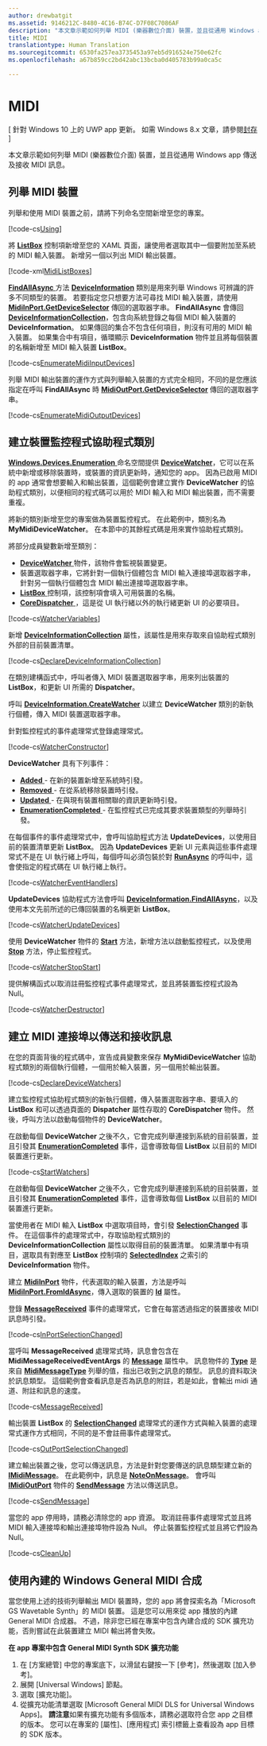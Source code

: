 ```yaml
---
author: drewbatgit
ms.assetid: 9146212C-8480-4C16-B74C-D7F08C7086AF
description: "本文章示範如何列舉 MIDI (樂器數位介面) 裝置，並且從通用 Windows app 傳送及接收 MIDI 訊息。"
title: MIDI
translationtype: Human Translation
ms.sourcegitcommit: 6530fa257ea3735453a97eb5d916524e750e62fc
ms.openlocfilehash: a67b859cc2bd42abc13bcba0d405783b99a0ca5c

---
```


# MIDI

\[ 針對 Windows 10 上的 UWP app 更新。 如需 Windows 8.x 文章，請參閱[封存](http://go.microsoft.com/fwlink/p/?linkid=619132) \]


本文章示範如何列舉 MIDI (樂器數位介面) 裝置，並且從通用 Windows app 傳送及接收 MIDI 訊息。

## 列舉 MIDI 裝置

列舉和使用 MIDI 裝置之前，請將下列命名空間新增至您的專案。

[!code-cs[Using](./code/MIDIWin10/cs/MainPage.xaml.cs#SnippetUsing)]

將 [**ListBox**](https://msdn.microsoft.com/library/windows/apps/br242868) 控制項新增至您的 XAML 頁面，讓使用者選取其中一個要附加至系統的 MIDI 輸入裝置。 新增另一個以列出 MIDI 輸出裝置。

[!code-xml[MidiListBoxes](./code/MIDIWin10/cs/MainPage.xaml#SnippetMidiListBoxes)]

[
              **FindAllAsync**
            ](https://msdn.microsoft.com/library/windows/apps/br225432) 方法 [**DeviceInformation**](https://msdn.microsoft.com/library/windows/apps/br225393) 類別是用來列舉 Windows 可辨識的許多不同類型的裝置。 若要指定您只想要方法可尋找 MIDI 輸入裝置，請使用 [**MidiInPort.GetDeviceSelector**](https://msdn.microsoft.com/library/windows/apps/dn894779) 傳回的選取器字串。 **FindAllAsync** 會傳回 [**DeviceInformationCollection**](https://msdn.microsoft.com/library/windows/apps/br225395)，包含向系統登錄之每個 MIDI 輸入裝置的 **DeviceInformation**。 如果傳回的集合不包含任何項目，則沒有可用的 MIDI 輸入裝置。 如果集合中有項目，循環顯示 **DeviceInformation** 物件並且將每個裝置的名稱新增至 MIDI 輸入裝置 **ListBox**。

[!code-cs[EnumerateMidiInputDevices](./code/MIDIWin10/cs/MainPage.xaml.cs#SnippetEnumerateMidiInputDevices)]

列舉 MIDI 輸出裝置的運作方式與列舉輸入裝置的方式完全相同，不同的是您應該指定在呼叫 **FindAllAsync** 時 [**MidiOutPort.GetDeviceSelector**](https://msdn.microsoft.com/library/windows/apps/dn894845) 傳回的選取器字串。

[!code-cs[EnumerateMidiOutputDevices](./code/MIDIWin10/cs/MainPage.xaml.cs#SnippetEnumerateMidiOutputDevices)]

## 建立裝置監控程式協助程式類別

[
              **Windows.Devices.Enumeration**
            ](https://msdn.microsoft.com/library/windows/apps/br225459) 命名空間提供 [**DeviceWatcher**](https://msdn.microsoft.com/library/windows/apps/br225446)，它可以在系統中新增或移除裝置時，或裝置的資訊更新時，通知您的 app。 因為已啟用 MIDI 的 app 通常會想要輸入和輸出裝置，這個範例會建立實作 **DeviceWatcher** 的協助程式類別，以便相同的程式碼可以用於 MIDI 輸入和 MIDI 輸出裝置，而不需要重複。

將新的類別新增至您的專案做為裝置監控程式。 在此範例中，類別名為 **MyMidiDeviceWatcher**。 在本節中的其餘程式碼是用來實作協助程式類別。

將部分成員變數新增至類別：

-   [
              **DeviceWatcher**
            ](https://msdn.microsoft.com/library/windows/apps/br225446) 物件，該物件會監視裝置變更。
-   裝置選取器字串，它將針對一個執行個體包含 MIDI 輸入連接埠選取器字串，針對另一個執行個體包含 MIDI 輸出連接埠選取器字串。
-   [
              **ListBox**
            ](https://msdn.microsoft.com/library/windows/apps/br242868) 控制項，該控制項會填入可用裝置的名稱。
-   [
              **CoreDispatcher**
            ](https://msdn.microsoft.com/library/windows/apps/br208211)，這是從 UI 執行緒以外的執行緒更新 UI 的必要項目。

[!code-cs[WatcherVariables](./code/MIDIWin10/cs/MyMidiDeviceWatcher.cs#SnippetWatcherVariables)]

新增 [**DeviceInformationCollection**](https://msdn.microsoft.com/library/windows/apps/br225395) 屬性，該屬性是用來存取來自協助程式類別外部的目前裝置清單。

[!code-cs[DeclareDeviceInformationCollection](./code/MIDIWin10/cs/MyMidiDeviceWatcher.cs#SnippetDeclareDeviceInformationCollection)]

在類別建構函式中，呼叫者傳入 MIDI 裝置選取器字串，用來列出裝置的 **ListBox**，和更新 UI 所需的 **Dispatcher**。

呼叫 [**DeviceInformation.CreateWatcher**](https://msdn.microsoft.com/library/windows/apps/br225427) 以建立 **DeviceWatcher** 類別的新執行個體，傳入 MIDI 裝置選取器字串。

針對監控程式的事件處理常式登錄處理常式。

[!code-cs[WatcherConstructor](./code/MIDIWin10/cs/MyMidiDeviceWatcher.cs#SnippetWatcherConstructor)]

**DeviceWatcher** 具有下列事件：

-   [
              **Added**
            ](https://msdn.microsoft.com/library/windows/apps/br225450) - 在新的裝置新增至系統時引發。
-   [
              **Removed**
            ](https://msdn.microsoft.com/library/windows/apps/br225453) - 在從系統移除裝置時引發。
-   [
              **Updated**
            ](https://msdn.microsoft.com/library/windows/apps/br225458) - 在與現有裝置相關聯的資訊更新時引發。
-   [
              **EnumerationCompleted**
            ](https://msdn.microsoft.com/library/windows/apps/br225451) - 在監控程式已完成其要求裝置類型的列舉時引發。

在每個事件的事件處理常式中，會呼叫協助程式方法 **UpdateDevices**，以使用目前的裝置清單更新 **ListBox**。 因為 **UpdateDevices** 更新 UI 元素與這些事件處理常式不是在 UI 執行緒上呼叫，每個呼叫必須包裝於對 [**RunAsync**](https://msdn.microsoft.com/library/windows/apps/hh750317) 的呼叫中，這會使指定的程式碼在 UI 執行緒上執行。

[!code-cs[WatcherEventHandlers](./code/MIDIWin10/cs/MyMidiDeviceWatcher.cs#SnippetWatcherEventHandlers)]

**UpdateDevices** 協助程式方法會呼叫 [**DeviceInformation.FindAllAsync**](https://msdn.microsoft.com/library/windows/apps/br225432)，以及使用本文先前所述的已傳回裝置的名稱更新 **ListBox**。

[!code-cs[WatcherUpdateDevices](./code/MIDIWin10/cs/MyMidiDeviceWatcher.cs#SnippetWatcherUpdateDevices)]

使用 **DeviceWatcher** 物件的 [**Start**](https://msdn.microsoft.com/library/windows/apps/br225454) 方法，新增方法以啟動監控程式，以及使用 [**Stop**](https://msdn.microsoft.com/library/windows/apps/br225456) 方法，停止監控程式。

[!code-cs[WatcherStopStart](./code/MIDIWin10/cs/MyMidiDeviceWatcher.cs#SnippetWatcherStopStart)]

提供解構函式以取消註冊監控程式事件處理常式，並且將裝置監控程式設為 Null。

[!code-cs[WatcherDestructor](./code/MIDIWin10/cs/MyMidiDeviceWatcher.cs#SnippetWatcherDestructor)]

## 建立 MIDI 連接埠以傳送和接收訊息

在您的頁面背後的程式碼中，宣告成員變數來保存 **MyMidiDeviceWatcher** 協助程式類別的兩個執行個體，一個用於輸入裝置，另一個用於輸出裝置。

[!code-cs[DeclareDeviceWatchers](./code/MIDIWin10/cs/MainPage.xaml.cs#SnippetDeclareDeviceWatchers)]

建立監控程式協助程式類別的新執行個體，傳入裝置選取器字串、要填入的 **ListBox** 和可以透過頁面的 **Dispatcher** 屬性存取的 **CoreDispatcher** 物件。 然後，呼叫方法以啟動每個物件的 **DeviceWatcher**。

在啟動每個 **DeviceWatcher** 之後不久，它會完成列舉連接到系統的目前裝置，並且引發其 [**EnumerationCompleted**](https://msdn.microsoft.com/library/windows/apps/br225451) 事件，這會導致每個 **ListBox** 以目前的 MIDI 裝置進行更新。

[!code-cs[StartWatchers](./code/MIDIWin10/cs/MainPage.xaml.cs#SnippetStartWatchers)]

在啟動每個 **DeviceWatcher** 之後不久，它會完成列舉連接到系統的目前裝置，並且引發其 [**EnumerationCompleted**](https://msdn.microsoft.com/library/windows/apps/br225451) 事件，這會導致每個 **ListBox** 以目前的 MIDI 裝置進行更新。

當使用者在 MIDI 輸入 **ListBox** 中選取項目時，會引發 [**SelectionChanged**](https://msdn.microsoft.com/library/windows/apps/br209776) 事件。 在這個事件的處理常式中，存取協助程式類別的 **DeviceInformationCollection** 屬性以取得目前的裝置清單。 如果清單中有項目，選取具有對應至 **ListBox** 控制項的 [**SelectedIndex**](https://msdn.microsoft.com/library/windows/apps/br209768) 之索引的 **DeviceInformation** 物件。

建立 [**MidiInPort**](https://msdn.microsoft.com/library/windows/apps/dn894770) 物件，代表選取的輸入裝置，方法是呼叫 [**MidiInPort.FromIdAsync**](https://msdn.microsoft.com/library/windows/apps/dn894776)，傳入選取的裝置的 [**Id**](https://msdn.microsoft.com/library/windows/apps/br225437) 屬性。

登錄 [**MessageReceived**](https://msdn.microsoft.com/library/windows/apps/dn894781) 事件的處理常式，它會在每當透過指定的裝置接收 MIDI 訊息時引發。

[!code-cs[InPortSelectionChanged](./code/MIDIWin10/cs/MainPage.xaml.cs#SnippetInPortSelectionChanged)]

當呼叫 **MessageReceived** 處理常式時，訊息會包含在 **MidiMessageReceivedEventArgs** 的 [**Message**](https://msdn.microsoft.com/library/windows/apps/dn894783) 屬性中。 訊息物件的 [**Type**](https://msdn.microsoft.com/library/windows/apps/dn894726) 是來自 [**MidiMessageType**](https://msdn.microsoft.com/library/windows/apps/dn894786) 列舉的值，指出已收到之訊息的類型。 訊息的資料取決於訊息類型。 這個範例會查看訊息是否為訊息的附註，若是如此，會輸出 midi 通道、附註和訊息的速度。

[!code-cs[MessageReceived](./code/MIDIWin10/cs/MainPage.xaml.cs#SnippetMessageReceived)]

輸出裝置 **ListBox** 的 [**SelectionChanged**](https://msdn.microsoft.com/library/windows/apps/br209776) 處理常式的運作方式與輸入裝置的處理常式運作方式相同，不同的是不會註冊事件處理常式。

[!code-cs[OutPortSelectionChanged](./code/MIDIWin10/cs/MainPage.xaml.cs#SnippetOutPortSelectionChanged)]

建立輸出裝置之後，您可以傳送訊息，方法是針對您要傳送的訊息類型建立新的 [**IMidiMessage**](https://msdn.microsoft.com/library/windows/apps/dn911508)。 在此範例中，訊息是 [**NoteOnMessage**](https://msdn.microsoft.com/library/windows/apps/dn894817)。 會呼叫 [**IMidiOutPort**](https://msdn.microsoft.com/library/windows/apps/dn894727) 物件的 [**SendMessage**](https://msdn.microsoft.com/library/windows/apps/dn894730) 方法以傳送訊息。

[!code-cs[SendMessage](./code/MIDIWin10/cs/MainPage.xaml.cs#SnippetSendMessage)]

當您的 app 停用時，請務必清除您的 app 資源。 取消註冊事件處理常式並且將 MIDI 輸入連接埠和輸出連接埠物件設為 Null。 停止裝置監控程式並且將它們設為 Null。

[!code-cs[CleanUp](./code/MIDIWin10/cs/MainPage.xaml.cs#SnippetCleanUp)]

## 使用內建的 Windows General MIDI 合成

當您使用上述的技術列舉輸出 MIDI 裝置時，您的 app 將會探索名為「Microsoft GS Wavetable Synth」的 MIDI 裝置。 這是您可以用來從 app 播放的內建 General MIDI 合成器。 不過，除非您已經在專案中包含內建合成的 SDK 擴充功能，否則嘗試在此裝置建立 MIDI 輸出將會失敗。

**在 app 專案中包含 General MIDI Synth SDK 擴充功能**

1.  在 \[方案總管\] 中您的專案底下，以滑鼠右鍵按一下 \[參考\]，然後選取 \[加入參考\]。
2.  展開 \[Universal Windows\] 節點。
3.  選取 \[擴充功能\]。
4.  從擴充功能清單選取 \[Microsoft General MIDI DLS for Universal Windows Apps\]。
    **請注意**如果有擴充功能有多個版本，請務必選取符合您 app 之目標的版本。 您可以在專案的 \[屬性\]、\[應用程式\] 索引標籤上查看設為 app 目標的 SDK 版本。

 

 







<!--HONumber=Jun16_HO4-->


